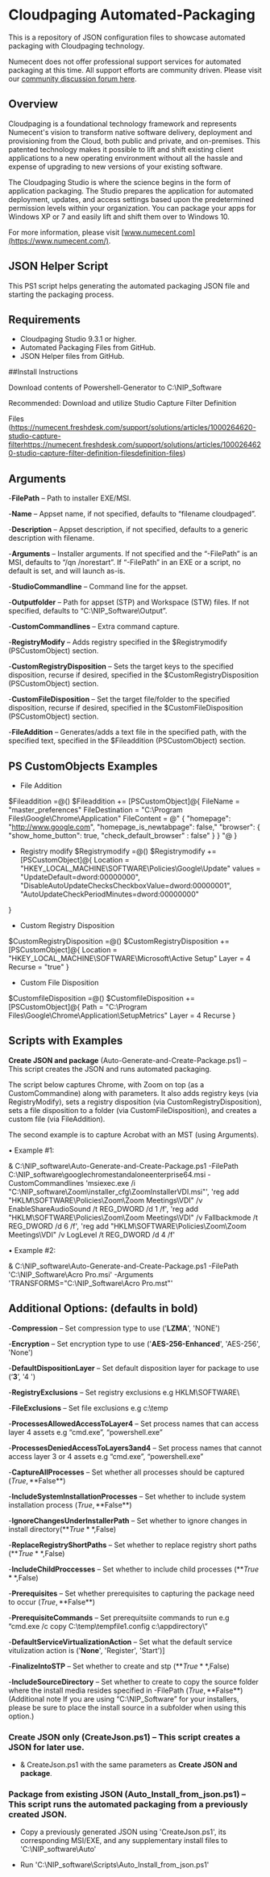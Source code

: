 # Cloudpaging Automated-Packaging
This is a repository of JSON configuration files to showcase automated packaging with Cloudpaging technology.

Numecent does not offer professional support services for automated packaging at this time. All support efforts are community driven. Please visit our [community discussion forum here](https://numecent.freshdesk.com/support/discussions/forums/1000229144).

## Overview
Cloudpaging is a foundational technology framework and represents Numecent's vision to transform native software delivery, deployment and provisioning from the Cloud, both public and private, and on-premises. This patented technology makes it possible to lift and shift existing client applications to a new operating environment without all the hassle and expense of upgrading to new versions of your existing software.

The Cloudpaging Studio is where the science begins in the form of application packaging. The Studio prepares the application for automated deployment, updates, and access settings based upon the predetermined permission levels within your organization. You can package your apps for Windows XP or 7 and easily lift and shift them over to Windows 10. 

For more information, please visit [www.numecent.com](https://www.numecent.com/).

## JSON Helper Script  
This PS1 script helps generating the automated packaging JSON file and starting the packaging process.  

## Requirements  
* Cloudpaging Studio 9.3.1 or higher.  
* Automated Packaging Files from GitHub.  
* JSON Helper files from GitHub.  

##Install Instructions  

Download contents of Powershell-Generator to C:\NIP_Software 

Recommended: Download and utilize Studio Capture Filter Definition  

Files (https://numecent.freshdesk.com/support/solutions/articles/1000264620-studio-capture-filterhttps://numecent.freshdesk.com/support/solutions/articles/1000264620-studio-capture-filter-definition-filesdefinition-files)  

## Arguments  

-**FilePath** – Path to installer EXE/MSI.  

-**Name** – Appset name, if not specified, defaults to “filename cloudpaged”.  

-**Description** – Appset description, if not specified, defaults to a generic description with filename.  

-**Arguments** – Installer arguments. If not specified and the “-FilePath” is an MSI, defaults to “/qn /norestart”. If “-FilePath” in an EXE or a script, no default is set, and will launch as-is.   

-**StudioCommandline** – Command line for the appset.   

-**Outputfolder** – Path for appset (STP) and Workspace (STW) files. If not specified, defaults to “C:\NIP_Software\Output”.   

-**CustomCommandlines** – Extra command capture.  

-**RegistryModify** – Adds registry specified in the $Registrymodify (PSCustomObject) section.  

-**CustomRegistryDisposition** – Sets the target keys to the specified disposition, recurse if desired, specified in the $CustomRegistryDisposition (PSCustomObject) section.  

-**CustomFileDisposition** – Set the target file/folder to the specified disposition, recurse if desired, specified in the $CustomFileDisposition (PSCustomObject) section.  

-**FileAddition** – Generates/adds a text file in the specified path, with the specified text, specified in the $Fileaddition (PSCustomObject) section.  

## PS CustomObjects Examples  

* File Addition  

$Fileaddition =@()
$Fileaddition += [PSCustomObject]@{
FileName = "master_preferences"
FileDestination =  "C:\Program Files\Google\Chrome\Application\"
FileContent = @"
{
"homepage": "http://www.google.com",
"homepage_is_newtabpage": false,"
"browser": {
"show_home_button": true,
"check_default_browser" : false"
}
}
"@
}

* Registry modify
$Registrymodify =@()
$Registrymodify += [PSCustomObject]@{
Location = "HKEY_LOCAL_MACHINE\SOFTWARE\Policies\Google\Update"
values = "UpdateDefault=dword:00000000",
"DisableAutoUpdateChecksCheckboxValue=dword:00000001",
"AutoUpdateCheckPeriodMinutes=dword:00000000"

}

* Custom Registry Disposition 

$CustomRegistryDisposition =@()
$CustomRegistryDisposition += [PSCustomObject]@{
Location = "HKEY_LOCAL_MACHINE\SOFTWARE\Microsoft\Active Setup"
Layer = 4
Recurse = "true"
}

* Custom File Disposition  

$CustomfileDisposition =@()
$CustomfileDisposition += [PSCustomObject]@{
Path = "C:\Program Files\Google\Chrome\Application\SetupMetrics"
Layer = 4
Recurse 
}

## Scripts with Examples  

**Create JSON and package** (Auto-Generate-and-Create-Package.ps1) – This script creates the JSON and runs automated packaging.   

The script below captures Chrome, with Zoom on top (as a CustomCommandine) along with parameters. It also adds registry keys (via RegistryModify), sets a registry disposition (via CustomRegistryDisposition), sets a file disposition to a folder (via CustomFileDisposition), and creates a custom file (via FileAddition).   

The second example is to capture Acrobat with an MST (using Arguments).  

• 	Example #1:  

& C:\NIP_software\Auto-Generate-and-Create-Package.ps1 -FilePath C:\NIP_software\googlechromestandaloneenterprise64.msi -CustomCommandlines 'msiexec.exe /i "C:\NIP_software\Zoom\installer_cfg\ZoomInstallerVDI.msi"', 'reg add  "HKLM\SOFTWARE\Policies\Zoom\Zoom Meetings\VDI" /v EnableShareAudioSound /t  REG_DWORD /d 1 /f', 'reg add "HKLM\SOFTWARE\Policies\Zoom\Zoom Meetings\VDI" /v Fallbackmode /t REG_DWORD /d 6 /f', 'reg add "HKLM\SOFTWARE\Policies\Zoom\Zoom Meetings\VDI" /v LogLevel /t REG_DWORD /d 4 /f'

• 	Example #2:  

& C:\NIP_software\Auto-Generate-and-Create-Package.ps1 -FilePath 'C:\NIP_Software\Acro Pro.msi' -Arguments 'TRANSFORMS="C:\NIP_Software\Acro Pro.mst"'  

## Additional Options: (defaults in bold) 

-**Compression** – Set compression type to use ('**LZMA**', 'NONE') 

-**Encryption** – Set encryption type to use ('**AES-256-Enhanced**', 'AES-256', 'None') 

-**DefaultDispositionLayer** – Set default disposition layer for package to use (‘**3**’, '4 ') 

-**RegistryExclusions** – Set registry exclusions e.g  HKLM\SOFTWARE\ 

-**FileExclusions** – Set file exclusions e.g  c:\temp 

-**ProcessesAllowedAccessToLayer4** – Set process names that can access layer 4 assets e.g “cmd.exe”, “powershell.exe” 

-**ProcessesDeniedAccessToLayers3and4** – Set process names that cannot access layer 3 or 4 assets e.g “cmd.exe”, “powershell.exe” 

-**CaptureAllProcesses** – Set whether all processes should be captured ($True,**$False**) 

-**IncludeSystemInstallationProcesses** – Set whether to include system installation process ($True,**$False**) 

-**IgnoreChangesUnderInstallerPath** – Set whether to ignore changes in install directory(**$True**,$False) 

-**ReplaceRegistryShortPaths** – Set whether to replace registry short paths (**$True**,$False) 

-**IncludeChildProccesses** – Set whether to include child processes (**$True**,$False) 

-**Prerequisites** – Set whether prerequisites to capturing the package need to occur ($True,**$False**) 

-**PrerequisiteCommands** – Set prerequitsiite commands to run e.g “cmd.exe /c copy C:\temp\tempfile1.config c:\appdirectory\” 

-**DefaultServiceVirtualizationAction** – Set what the default service vitulization action is ('**None**', 'Register', 'Start')] 

-**FinalizeIntoSTP** – Set whether to create and stp (**$True**,$False) 

-**IncludeSourceDirectory** – Set whether to create to copy the source folder where the install media resides specified in -FilePath ($True,**$False**) (Additional note If you are using “C:\NIP_Software” for your installers, please be sure to place the install source in a subfolder when using this option.) 

### **Create JSON only** (CreateJson.ps1) – This script creates a JSON for later use.  

*	& CreateJson.ps1 with the same parameters as **Create JSON and package**.  

### **Package from existing JSON** (Auto_Install_from_json.ps1) – This script runs the automated packaging from a previously created JSON.  

*	Copy a previously generated JSON using 'CreateJson.ps1', its corresponding MSI/EXE, and any supplementary install files to 'C:\NIP_software\Auto'   

* Run 'C:\NIP_software\Scripts\Auto_Install_from_json.ps1'   

